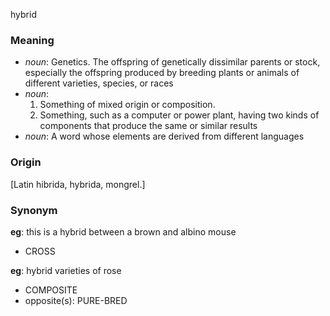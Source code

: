 hybrid
### Meaning
+ _noun_: Genetics. The offspring of genetically dissimilar parents or stock, especially the offspring produced by breeding plants or animals of different varieties, species, or races
+ _noun_:
   1. Something of mixed origin or composition.
   2. Something, such as a computer or power plant, having two kinds of components that produce the same or similar results
+ _noun_: A word whose elements are derived from different languages

### Origin

[Latin hibrida, hybrida, mongrel.]

### Synonym

__eg__: this is a hybrid between a brown and albino mouse

+ CROSS

__eg__: hybrid varieties of rose

+ COMPOSITE
+ opposite(s): PURE-BRED


